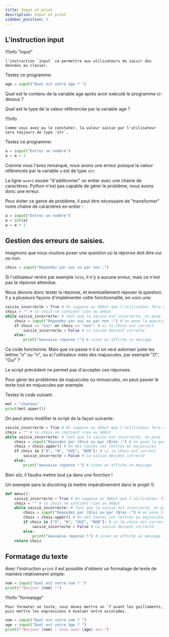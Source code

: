 ```yaml
---
title: Input et print
description: Input et print
sidebar_position: 2
---
```


## L'instruction input

!!!info "input"

    l'instruction `input` va permettre aux utilisateurs de saisir des données au clavier.

Testez ce programme:

```python
age = input("Quel est votre âge ? ")
```

Quel est le contenu de la variable age après avoir exécuté le programme ci-dessus ?

Quel est le type de la valeur référencée par la variable age ?

!!!info

    Comme vous avez pu le constater, la valeur saisie par l'utilisateur sera toujours de type `str`.

Testez ce programme:

```python
a = input("Entrez un nombre")
a = a + 1
```

Comme vous l'avez remarqué, nous avons une erreur puisque la valeur référencée par la variable `a` est de type `str`.

La ligne `a=a+1` essaie "d'addtionner" un entier avec une chaine de caractères. Python n'est pas capable de gérer le problème, nous avons donc une erreur.

Pour éviter ce genre de problème, il peut être nécessaire de "transformer" notre chaîne de caractères en entier :

```python
a = input("Entrez un nombre")
a = int(a)
a = a + 1
```

## Gestion des erreurs de saisies.

Imaginons que nous voulons poser une question où la réponse doit être oui ou non.

```python
choix = input("Répondez par oui ou par non :")
```

Si l'utilisateur rentre par exemple `toto`, il n'y a aucune erreur, mais ce n'est pas la réponse attendue.

Nous devons donc tester la réponse, et éventuellement reposer la question. Il y a plusieurs façons d'implémenter cette fonctionnalité, en voici une:

```python
saisie_incorrecte = True # On suppose au début que l'utilisateur fera une "mauvaise" saisie
choix = "" # le choix ne contient rien au début
while saisie_incorrecte: # Tant que la saisie est incorrecte, on pose la question
    choix = input("Répondez par oui ou par non :") # on pose la question
    if choix == "oui" or choix == "non": # si le choix est correct
        saisie_incorrecte = False # La saisie devient correcte
    else:
        print("mauvaise réponse !") # sinon on affiche un message
```

Ce code fonctionne. Mais que ce passe-t-il si on veut autoriser juste les lettres "o" ou "n", ou si l'utilisateur mets des majuscules, par exemple "O", "Oui" ?

Le script précédent ne permet pas d'accepter ces réponses.

Pour gérer les problèmes de majuscules ou minuscules, on peut passer le texte tout en majuscules par exemple.

Testez le code suivant:

```python
mot = "chateau"
print(mot.upper())
```

On peut alors modifier le script de la façon suivante:

```python
saisie_incorrecte = True # On suppose au début que l'utilisateur fera une "mauvaise" saisie
choix = "" # le choix ne contient rien au début
while saisie_incorrecte: # Tant que la saisie est incorrecte, on pose la question
    choix = input("Répondez par (O)ui ou par (N)on :") # on pose la question
    choix = choix.upper() # On met toutes les lettres en majuscules
    if choix in ["O", "N", "OUI", "NON"]: # si le choix est correct
        saisie_incorrecte = False # La saisie devient correcte
    else:
        print("mauvaise réponse !") # sinon on affiche un message
```

Bien sûr, il faudra mettre tout ça dans une fonction !

Un exemple sans la docstring (à mettre impérativement dans le projet !):

```python
def menu():
    saisie_incorrecte = True # On suppose au début que l'utilisateur fera une "mauvaise" saisie
    choix = "" # le choix ne contient rien au début
    while saisie_incorrecte: # Tant que la saisie est incorrecte, on pose la question
        choix = input("Répondez par (O)ui ou par (N)on :") # on pose la question
        choix = choix.upper() # On met toutes les lettres en majuscules
        if choix in ["O", "N", "OUI", "NON"]: # si le choix est correct
            saisie_incorrecte = False # La saisie devient correcte
        else:
            print("mauvaise réponse !") # sinon on affiche un message
    return choix
```

## Formatage du texte

Avec l'instruction `print` il est possible d'obtenir un formatage de texte de manière relativement simple:

```python
nom = input("Quel est votre nom ? ")
print(f"Bonjour {nom} !")
```

!!!info "formatage"

    Pour formater un texte, vous devez mettre un `f`avant les guillements, puis mettre les expressions à évaluer entre accolades.

```python
nom = input("Quel est votre nom ? ")
age = input("Quel est votre âge ? ")
print(f"Bonjour {nom} ! Vous avez {age} ans.")
```
